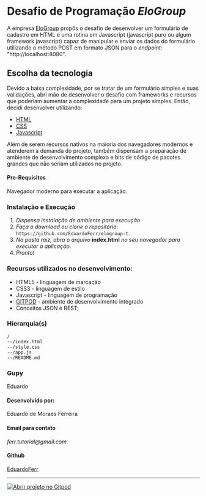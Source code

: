 # Desafio de Programação _EloGroup_
A empresa [EloGroup](https://elogroup.com.br/) propôs o desafio de desenvolver um formulário de cadastro em HTML e uma rotina em Javascript (javascript puro ou algum framework javascript) capaz de manipular e enviar os dados do formulário utilizando o método POST em formato JSON para o _endpoint_: "http://localhost:8080". 

## Escolha da tecnologia
Devido a baixa complexidade, por se tratar de um formulário simples e suas validações, abri mão de desenvolver o desafio com frameworks e recursos que poderiam aumentar a complexidade para um projeto simples. 
Então, decidi desenvolver utilizando:
* [HTML](https://developer.mozilla.org/pt-BR/docs/Web/HTML/HTML5)
* [CSS](https://developer.mozilla.org/pt-BR/docs/Web/CSS)
* [Javascript](https://developer.mozilla.org/pt-BR/docs/Web/JavaScript)

Além de serem recursos nativos na maioria dos navegadores modernos e atenderem a demanda do projeto, também dispensam a preparação de ambiente de desenvolvimento complexo e bits de código de pacotes grandes que não seriam utilizados no projeto.

#### Pre-Requisitos
Navegador moderno para executar a aplicação.

### Instalação e Execução
1. _Dispensa instalação de ambiente para execução_
2. _Faça o download ou clone o repositório_: 
 ```https://github.com/EduardoFerr/elogroup-t```.
3. _Na pasta raiz, abra o arquivo_ **index.html** _no seu navegador para executar a aplicação_.
4. _Pronto!_

### Recursos utilizados no desenvolvimento:
* HTML5 - linguagem de marcação
* CSS3 - linguagem de estilo
* Javascript - linguagem de programação
* [GITPOD](https://www.gitpod.io/) - ambiente de desenvolvimento integrado
* Conceitos JSON e REST;

### Hierarquia(s) 
```
/
--/index.html
--/style.css
--/app.js
--/README.md
```

### Gupy
 Eduardo

#### Desenvolvido por:
 Eduardo de Moraes Ferreira

#### Email para contato
_ferr.tutorial@gmail.com_

#### Github
[EduardoFerr](https://github.com/EduardoFerr/)

___
[![Abrir projeto no Gitpod](https://gitpod.io/button/open-in-gitpod.svg)](https://gitpod.io/#https://github.com/EduardoFerr/elogroup-t)
